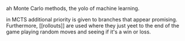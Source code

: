 ah Monte Carlo methods, the yolo of machine learning.

in MCTS additional priority is given to branches that appear promising. Furthermore, [[rollouts]] are used where they just yeet to the end of the game playing random moves and seeing if it's a win or loss.
